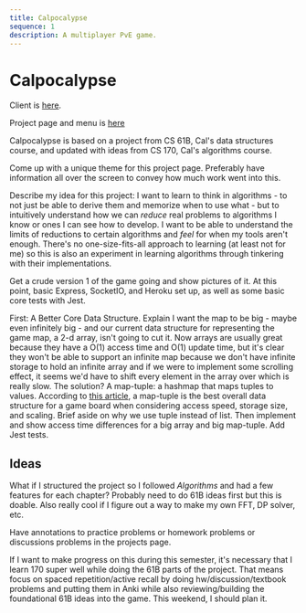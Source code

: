 ```yaml
---
title: Calpocalypse 
sequence: 1
description: A multiplayer PvE game.
---
```

# Calpocalypse

Client is [here]("http://calpocalypse.warrenalphonso.com/").

Project page and menu is [here]("https://warrenalphonso.github.io/calpocalypse")

Calpocalypse is based on a project from CS 61B, Cal's data structures course, and updated with ideas from CS 170, Cal's algorithms course. 

Come up with a unique theme for this project page. Preferably have information all over the screen to convey how much work went into this. 

Describe my idea for this project: I want to learn to think in algorithms - to not just be able to derive them and memorize when to use what - but to intuitively understand how we can *reduce* real problems to algorithms I know or ones I can see how to develop. I want to be able to understand the limits of reductions to certain algorithms and *feel* for when my tools aren't enough. There's no one-size-fits-all approach to learning (at least not for me) so this is also an experiment in learning algorithms through tinkering with their implementations. 

Get a crude version 1 of the game going and show pictures of it. At this point, basic Express, SocketIO, and Heroku set up, as well as some basic core tests with Jest. 

First: A Better Core Data Structure. Explain I want the map to be big - maybe even infinitely big - and our current data structure for representing the game map, a 2-d array, isn't going to cut it. Now arrays are usually great because they have a O(1) access time and O(1) update time, but it's clear they won't be able to support an infinite map because we don't have infinite storage to hold an infinite array and if we were to implement some scrolling effect, it seems we'd have to shift every element in the array over which is really slow. The solution? A map-tuple: a hashmap that maps tuples to values. According to [this article](https://pragtob.wordpress.com/2019/06/17/comparing-the-performance-of-different-board-implementations-in-elixir/), a map-tuple is the best overall data structure for a game board when considering access speed, storage size, and scaling. Brief aside on why we use tuple instead of list. Then implement and show access time differences for a big array and big map-tuple. Add Jest tests. 


## Ideas

What if I structured the project so I followed *Algorithms* and had a few features for each chapter? Probably need to do 61B ideas first but this is doable. Also really cool if I figure out a way to make my own FFT, DP solver, etc. 

Have annotations to practice problems or homework problems or discussions problems in the projects page. 

If I want to make progress on this during this semester, it's necessary that I learn 170 super well while doing the 61B parts of the project. That means focus on spaced repetition/active recall by doing hw/discussion/textbook problems and putting them in Anki while also reviewing/building the foundational 61B ideas into the game. This weekend, I should plan it. 